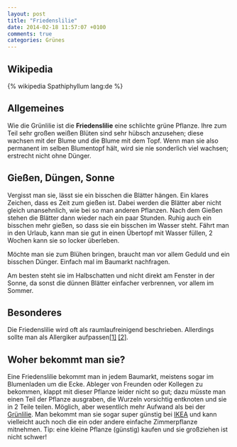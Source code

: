 ```yaml
---
layout: post
title: "Friedenslilie"
date: 2014-02-18 11:57:07 +0100
comments: true
categories: Grünes
---
```

## Wikipedia
{% wikipedia Spathiphyllum lang:de %}

## Allgemeines
Wie die Grünlilie ist die **Friedenslilie** eine schlichte grüne Pflanze. Ihre zum Teil sehr großen weißen Blüten sind sehr hübsch anzusehen; diese wachsen mit der Blume und die Blume mit dem Topf. Wenn man sie also permanent im selben Blumentopf hält, wird sie nie sonderlich viel wachsen; erstrecht nicht ohne Dünger.

## Gießen, Düngen, Sonne
Vergisst man sie, lässt sie ein bisschen die Blätter hängen. Ein klares Zeichen, dass es Zeit zum gießen ist. Dabei werden die Blätter aber nicht gleich unansehnlich, wie bei so man anderen Pflanzen. Nach dem Gießen stehen die Blätter dann wieder nach ein paar Stunden. Ruhig auch ein bisschen mehr gießen, so dass sie ein bisschen im Wasser steht. Fährt man in den Urlaub, kann man sie gut in einen Übertopf mit Wasser füllen, 2 Wochen kann sie so locker überleben.

Möchte man sie zum Blühen bringen, braucht man vor allem Geduld und ein bisschen Dünger. Einfach mal im Baumarkt nachfragen.

Am besten steht sie im Halbschatten und nicht direkt am Fenster in der Sonne, da sonst die dünnen Blätter einfacher verbrennen, vor allem im Sommer.

## Besonderes
Die Friedenslilie wird oft als raumlaufreinigend beschrieben. Allerdings sollte man als Allergiker aufpassen[\[1\]](http://www.ciao.de/Tipps_Tricks_fur_Allergiker__Test_2887506 "Für Pflanzenallergiker-Haben Sie ein Spathiphyllum") [\[2\]](http://www3.interscience.wiley.com/journal/119169636/abstract).

## Woher bekommt man sie?
Eine Friedenslilie bekommt man in jedem Baumarkt, meistens sogar im Blumenladen um die Ecke. Ableger von Freunden oder Kollegen zu bekommen, klappt mit dieser Pflanze leider nicht so gut; dazu müsste man einen Teil der Pflanze ausgraben, die Wurzeln vorsichtig entknoten und sie in 2 Teile teilen. Möglich, aber wesentlich mehr Aufwand als bei der [Grünlilie](http://einfache-zimmerpflanzen.de/blog/2014/02/18/grunlilie/ "Grünlilie bei Einfache Zimmerpflanzen"). Man bekommt man sie sogar super günstig bei [IKEA](http://www.ikea.com/de/de/catalog/products/60144901/ "Kleine Friedenslilie bei IKEA") und kann vielleicht auch noch die ein oder andere einfache Zimmerpflanze mitnehmen. Tip: eine kleine Pflanze (günstig) kaufen und sie großziehen ist nicht schwer!
